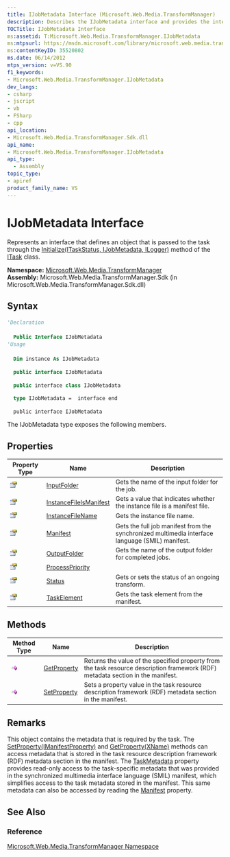 ```yaml
---
title: IJobMetadata Interface (Microsoft.Web.Media.TransformManager)
description: Describes the IJobMetadata interface and provides the interface's namespace, assembly, syntax, properties, methods, and remarks.
TOCTitle: IJobMetadata Interface
ms:assetid: T:Microsoft.Web.Media.TransformManager.IJobMetadata
ms:mtpsurl: https://msdn.microsoft.com/library/microsoft.web.media.transformmanager.ijobmetadata(v=VS.90)
ms:contentKeyID: 35520802
ms.date: 06/14/2012
mtps_version: v=VS.90
f1_keywords:
- Microsoft.Web.Media.TransformManager.IJobMetadata
dev_langs:
- csharp
- jscript
- vb
- FSharp
- cpp
api_location:
- Microsoft.Web.Media.TransformManager.Sdk.dll
api_name:
- Microsoft.Web.Media.TransformManager.IJobMetadata
api_type:
  - Assembly
topic_type:
- apiref
product_family_name: VS
---
```


# IJobMetadata Interface

Represents an interface that defines an object that is passed to the task through the [Initialize(ITaskStatus, IJobMetadata, ILogger)](itask-initialize-method-microsoft-web-media-transformmanager.md) method of the [ITask](itask-interface-microsoft-web-media-transformmanager.md) class.

**Namespace:**  [Microsoft.Web.Media.TransformManager](microsoft-web-media-transformmanager-namespace.md)  
**Assembly:**  Microsoft.Web.Media.TransformManager.Sdk (in Microsoft.Web.Media.TransformManager.Sdk.dll)

## Syntax

```vb
'Declaration

  Public Interface IJobMetadata
'Usage

  Dim instance As IJobMetadata
```

```csharp
  public interface IJobMetadata
```

```cpp
  public interface class IJobMetadata
```

``` fsharp
  type IJobMetadata =  interface end
```

```jscript
  public interface IJobMetadata
```

The IJobMetadata type exposes the following members.

## Properties

|Property Type|Name|Description|
|--- |--- |--- |
|![Public property](images/Hh125762.pubproperty(en-us,VS.90).gif "Public property")|[InputFolder](ijobmetadata-inputfolder-property-microsoft-web-media-transformmanager.md)|Gets the name of the input folder for the job.|
|![Public property](images/Hh125762.pubproperty(en-us,VS.90).gif "Public property")|[InstanceFileIsManifest](ijobmetadata-instancefileismanifest-property-microsoft-web-media-transformmanager.md)|Gets a value that indicates whether the instance file is a manifest file.|
|![Public property](images/Hh125762.pubproperty(en-us,VS.90).gif "Public property")|[InstanceFileName](ijobmetadata-instancefilename-property-microsoft-web-media-transformmanager.md)|Gets the instance file name.|
|![Public property](images/Hh125762.pubproperty(en-us,VS.90).gif "Public property")|[Manifest](ijobmetadata-manifest-property-microsoft-web-media-transformmanager.md)|Gets the full job manifest from the synchronized multimedia interface language (SMIL) manifest.|
|![Public property](images/Hh125762.pubproperty(en-us,VS.90).gif "Public property")|[OutputFolder](ijobmetadata-outputfolder-property-microsoft-web-media-transformmanager.md)|Gets the name of the output folder for completed jobs.|
|![Public property](images/Hh125762.pubproperty(en-us,VS.90).gif "Public property")|[ProcessPriority](ijobmetadata-processpriority-property-microsoft-web-media-transformmanager.md)||
|![Public property](images/Hh125762.pubproperty(en-us,VS.90).gif "Public property")|[Status](ijobmetadata-status-property-microsoft-web-media-transformmanager.md)|Gets or sets the status of an ongoing transform.|
|![Public property](images/Hh125762.pubproperty(en-us,VS.90).gif "Public property")|[TaskElement](ijobmetadata-taskelement-property-microsoft-web-media-transformmanager.md)|Gets the task element from the manifest.|

## Methods

|Method Type|Name|Description|
|--- |--- |--- |
|![Public method](images/Hh125771.pubmethod(en-us,VS.90).gif "Public method")|[GetProperty](ijobmetadata-getproperty-method-microsoft-web-media-transformmanager.md)|Returns the value of the specified property from the task resource description framework (RDF) metadata section in the manifest.|
|![Public method](images/Hh125771.pubmethod(en-us,VS.90).gif "Public method")|[SetProperty](ijobmetadata-setproperty-method-microsoft-web-media-transformmanager.md)|Sets a property value in the task resource description framework (RDF) metadata section in the manifest.|

## Remarks

This object contains the metadata that is required by the task. The [SetProperty(IManifestProperty)](ijobmetadata-setproperty-method-microsoft-web-media-transformmanager.md) and [GetProperty(XName)](ijobmetadata-getproperty-method-microsoft-web-media-transformmanager.md) methods can access metadata that is stored in the task resource description framework (RDF) metadata section in the manifest. The [TaskMetadata](jobmetadata-taskmetadata-property-microsoft-web-media-transformmanager.md) property provides read-only access to the task-specific metadata that was provided in the synchronized multimedia interface language (SMIL) manifest, which simplifies access to the task metadata stored in the manifest. This same metadata can also be accessed by reading the [Manifest](ijobmetadata-manifest-property-microsoft-web-media-transformmanager.md) property.

## See Also

### Reference

[Microsoft.Web.Media.TransformManager Namespace](microsoft-web-media-transformmanager-namespace.md)
